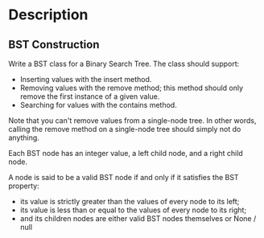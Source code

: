 # Description

## BST Construction

Write a BST class for a Binary Search Tree. The class should support:

- Inserting values with the insert method.
- Removing values with the remove method; this method should only remove the first instance of a given value.
- Searching for values with the contains method.

Note that you can't remove values from a single-node tree. In other words, calling the remove method on a single-node tree should simply not do anything.

Each BST node has an integer value, a left child node, and a right child node.

A node is said to be a valid BST node if and only if it satisfies the BST property:

- its value is strictly greater than the values of every node to its left;
- its value is less than or equal to the values of every node to its right;
- and its children nodes are either valid BST nodes themselves or None / null
